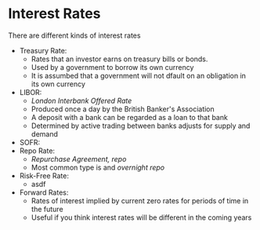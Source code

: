 # Interest Rates

There are different kinds of interest rates

- Treasury Rate:
    - Rates that an investor earns on treasury bills or bonds.
    - Used by a government to borrow its own currency
    - It is assumbed that a government will not dfault on an obligation in its own currency
- LIBOR:
    - *London Interbank Offered Rate*
    - Produced once a day by the British Banker's Association
    - A deposit with a bank can be regarded as a loan to that bank
    - Determined by active trading between banks adjusts for supply and demand
- SOFR:
- Repo Rate:
    - *Repurchase Agreement, repo*
    - Most common type is and *overnight repo*
- Risk-Free Rate:
    - asdf
- Forward Rates:
    - Rates of interest implied by current zero rates for periods of time in the future
    - Useful if you think interest rates will be different in the coming years

